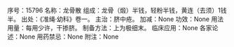 序号：15796
名称：龙骨散
组成：龙骨（煅）半钱，轻粉半钱，黄连（去须）1钱半。
出处：《准绳·幼科》卷一。
主治：脐中疮。
加减：None
功效：None
用法用量：每用少许，干掺脐。
制备方法：上为极细末。
临床应用：None
各家论述：None
用药禁忌：None
附注：None
